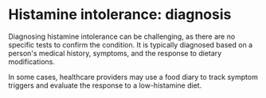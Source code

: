 # Histamine intolerance: diagnosis

Diagnosing histamine intolerance can be challenging, as there are no specific tests to confirm the condition. It is typically diagnosed based on a person's medical history, symptoms, and the response to dietary modifications.

In some cases, healthcare providers may use a food diary to track symptom triggers and evaluate the response to a low-histamine diet.
